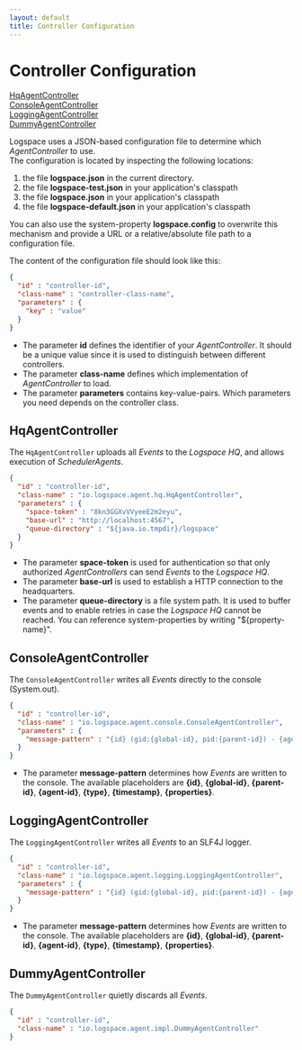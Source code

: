 ```yaml
---
layout: default
title: Controller Configuration
---
```


# Controller Configuration

[HqAgentController](#hqagentcontroller) <br/>
[ConsoleAgentController](#consoleagentcontroller) <br/>
[LoggingAgentController](#loggingagentcontroller) <br/>
[DummyAgentController](#dummyagentcontroller) <br/>

Logspace uses a JSON-based configuration file to determine which *AgentController* to use.<br/>
The configuration is located by inspecting the following locations:

1. the file **logspace.json** in the current directory.
2. the file **logspace-test.json** in your application's classpath
3. the file **logspace.json** in your application's classpath
4. the file **logspace-default.json** in your application's classpath

You can also use the system-property **logspace.config** to overwrite this mechanism and provide a URL or a relative/absolute file path to a configuration file.

The content of the configuration file should look like this:

````json
{
  "id" : "controller-id",
  "class-name" : "controller-class-name",
  "parameters" : {
    "key" : "value"
  }
}
````

- The parameter **id** defines the identifier of your *AgentController*. It should be a unique value since it is used to distinguish between different controllers.
- The parameter **class-name** defines which implementation of *AgentController* to load.
- The parameter **parameters** contains key-value-pairs. Which parameters you need depends on the controller class.

## HqAgentController
The ```HqAgentController``` uploads all *Events* to the *Logspace HQ*, and allows execution of *SchedulerAgents*.

````json
{
  "id" : "controller-id",
  "class-name" : "io.logspace.agent.hq.HqAgentController",
  "parameters" : {
    "space-token" : "8kn3GGXvVVyeeE2m2eyu",
    "base-url" : "http://localhost:4567",
    "queue-directory" : "${java.io.tmpdir}/logspace"
  }
}
````

- The parameter **space-token** is used for authentication so that only authorized *AgentControllers* can send *Events* to the *Logspace HQ*.
- The parameter **base-url** is used to establish a HTTP connection to the headquarters.
- The parameter **queue-directory** is a file system path. It is used to buffer events and to enable retries in case the *Logspace HQ* cannot be reached. You can reference system-properties by writing "${property-name}".

## ConsoleAgentController
The ```ConsoleAgentController``` writes all *Events* directly to the console (System.out).

````json
{
  "id" : "controller-id",
  "class-name" : "io.logspace.agent.console.ConsoleAgentController",
  "parameters" : {
    "message-pattern" : "{id} (gid:{global-id}, pid:{parent-id}) - {agent-id} [{type}] - {timestamp}: {properties}"
  }
}
````

- The parameter **message-pattern** determines how *Events* are written to the console. The available placeholders are **{id}**, **{global-id}**, **{parent-id}**, **{agent-id}**, **{type}**, **{timestamp}**, **{properties}**.

## LoggingAgentController
The ```LoggingAgentController``` writes all *Events* to an SLF4J logger.

````json
{
  "id" : "controller-id",
  "class-name" : "io.logspace.agent.logging.LoggingAgentController",
  "parameters" : {
    "message-pattern" : "{id} (gid:{global-id}, pid:{parent-id}) - {agent-id} [{type}] - {timestamp}: {properties}"
  }
}
````

- The parameter **message-pattern** determines how *Events* are written to the console. The available placeholders are **{id}**, **{global-id}**, **{parent-id}**, **{agent-id}**, **{type}**, **{timestamp}**, **{properties}**.

## DummyAgentController
The ```DummyAgentController``` quietly discards all *Events*.

````json
{
  "id" : "controller-id",
  "class-name" : "io.logspace.agent.impl.DummyAgentController"
}
````